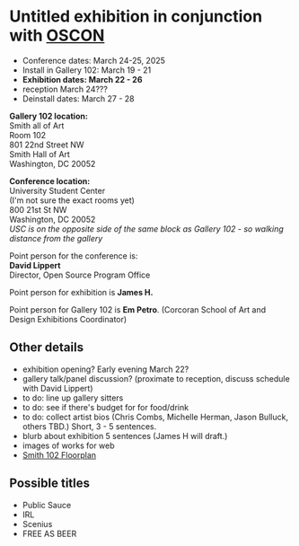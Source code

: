 # Untitled exhibition in conjunction with [OSCON](https://ospo.gwu.edu/open-source-conference-gw-oscon)

- Conference dates: March 24-25, 2025
- Install in Gallery 102: March 19 - 21
- **Exhibition dates: March 22 - 26**
- reception March 24???
- Deinstall dates: March 27 - 28

**Gallery 102 location:**\
Smith all of Art\
Room 102\
801 22nd Street NW\
Smith Hall of Art\
Washington, DC 20052

**Conference location:**\
University Student Center\
(I'm not sure the exact rooms yet)\
800 21st St NW\
Washington, DC 20052\
*USC is on the opposite side of the same block as Gallery 102 - so walking distance from the gallery*

Point person for the conference is:\
**David Lippert**\
Director, Open Source Program Office

Point person for exhibition is **James H.**

Point person for Gallery 102 is **Em Petro**. (Corcoran School of Art and Design Exhibitions Coordinator)

## Other details
- exhibition opening? Early evening March 22?
- gallery talk/panel discussion? (proximate to reception, discuss schedule with David Lippert)
- to do: line up gallery sitters
- to do: see if there's budget for for food/drink
- to do: collect artist bios (Chris Combs, Michelle Herman, Jason Bulluck, others TBD.) Short, 3 - 5 sentences.
- blurb about exhibition 5 sentences (James H will draft.)
- images of works for web
- [Smith 102 Floorplan](https://github.com/user-attachments/files/18609417/Smith.102.pdf)

## Possible titles
- Public Sauce
- IRL
- Scenius
- FREE AS BEER
